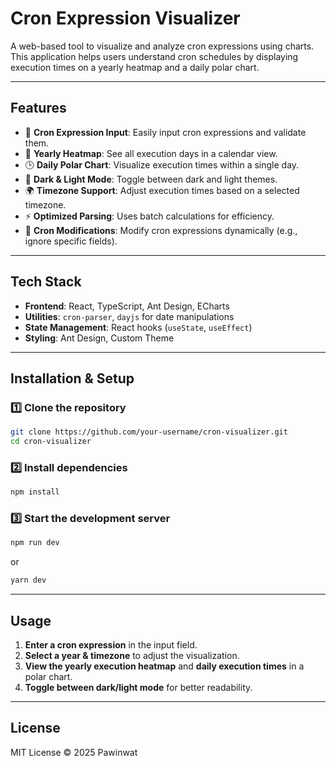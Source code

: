 # **Cron Expression Visualizer**  
A web-based tool to visualize and analyze cron expressions using charts. This application helps users understand cron schedules by displaying execution times on a yearly heatmap and a daily polar chart.

---

## **Features**
- 🌟 **Cron Expression Input**: Easily input cron expressions and validate them.  
- 📅 **Yearly Heatmap**: See all execution days in a calendar view.  
- 🕒 **Daily Polar Chart**: Visualize execution times within a single day.  
- 🎨 **Dark & Light Mode**: Toggle between dark and light themes.  
- 🌍 **Timezone Support**: Adjust execution times based on a selected timezone.  
- ⚡ **Optimized Parsing**: Uses batch calculations for efficiency.  
- 🔄 **Cron Modifications**: Modify cron expressions dynamically (e.g., ignore specific fields).  

---

## **Tech Stack**
- **Frontend**: React, TypeScript, Ant Design, ECharts  
- **Utilities**: `cron-parser`, `dayjs` for date manipulations  
- **State Management**: React hooks (`useState`, `useEffect`)  
- **Styling**: Ant Design, Custom Theme  

---

## **Installation & Setup**
### **1️⃣ Clone the repository**
```sh
git clone https://github.com/your-username/cron-visualizer.git
cd cron-visualizer
```

### **2️⃣ Install dependencies**
```sh
npm install
```

### **3️⃣ Start the development server**
```sh
npm run dev
```
or  
```sh
yarn dev
```

---

## **Usage**
1. **Enter a cron expression** in the input field.  
2. **Select a year & timezone** to adjust the visualization.  
3. **View the yearly execution heatmap** and **daily execution times** in a polar chart.  
4. **Toggle between dark/light mode** for better readability.  

---

## **License**
MIT License © 2025 Pawinwat
